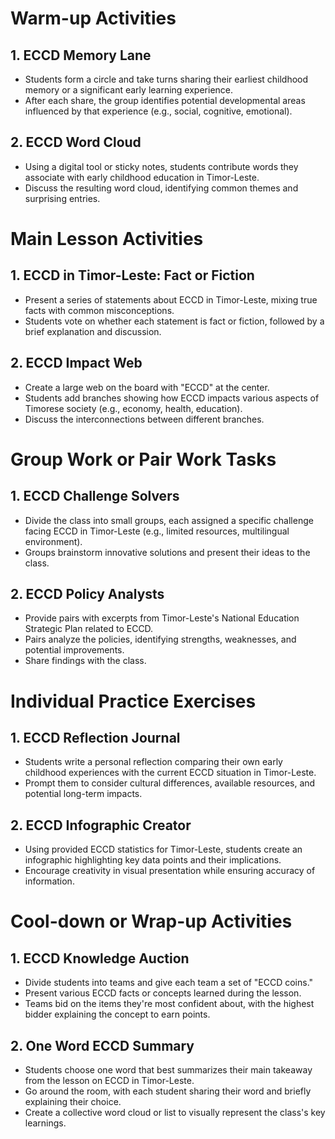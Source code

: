 # Warm-up Activities

## 1. ECCD Memory Lane

- Students form a circle and take turns sharing their earliest childhood memory or a significant early learning experience.
- After each share, the group identifies potential developmental areas influenced by that experience (e.g., social, cognitive, emotional).

## 2. ECCD Word Cloud

- Using a digital tool or sticky notes, students contribute words they associate with early childhood education in Timor-Leste.
- Discuss the resulting word cloud, identifying common themes and surprising entries.

# Main Lesson Activities

## 1. ECCD in Timor-Leste: Fact or Fiction

- Present a series of statements about ECCD in Timor-Leste, mixing true facts with common misconceptions.
- Students vote on whether each statement is fact or fiction, followed by a brief explanation and discussion.

## 2. ECCD Impact Web

- Create a large web on the board with "ECCD" at the center.
- Students add branches showing how ECCD impacts various aspects of Timorese society (e.g., economy, health, education).
- Discuss the interconnections between different branches.

# Group Work or Pair Work Tasks

## 1. ECCD Challenge Solvers

- Divide the class into small groups, each assigned a specific challenge facing ECCD in Timor-Leste (e.g., limited resources, multilingual environment).
- Groups brainstorm innovative solutions and present their ideas to the class.

## 2. ECCD Policy Analysts

- Provide pairs with excerpts from Timor-Leste's National Education Strategic Plan related to ECCD.
- Pairs analyze the policies, identifying strengths, weaknesses, and potential improvements.
- Share findings with the class.

# Individual Practice Exercises

## 1. ECCD Reflection Journal

- Students write a personal reflection comparing their own early childhood experiences with the current ECCD situation in Timor-Leste.
- Prompt them to consider cultural differences, available resources, and potential long-term impacts.

## 2. ECCD Infographic Creator

- Using provided ECCD statistics for Timor-Leste, students create an infographic highlighting key data points and their implications.
- Encourage creativity in visual presentation while ensuring accuracy of information.

# Cool-down or Wrap-up Activities

## 1. ECCD Knowledge Auction

- Divide students into teams and give each team a set of "ECCD coins."
- Present various ECCD facts or concepts learned during the lesson.
- Teams bid on the items they're most confident about, with the highest bidder explaining the concept to earn points.

## 2. One Word ECCD Summary

- Students choose one word that best summarizes their main takeaway from the lesson on ECCD in Timor-Leste.
- Go around the room, with each student sharing their word and briefly explaining their choice.
- Create a collective word cloud or list to visually represent the class's key learnings.
